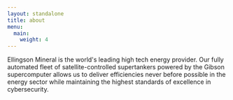 ```yaml
---
layout: standalone
title: about
menu:
  main:
    weight: 4
---
```


Ellingson Mineral is the world's leading high tech energy provider. Our fully automated fleet of satellite-controlled supertankers powered by the Gibson supercomputer allows us to deliver efficiencies never before possible in the energy sector while maintaining the highest standards of excellence in cybersecurity.
